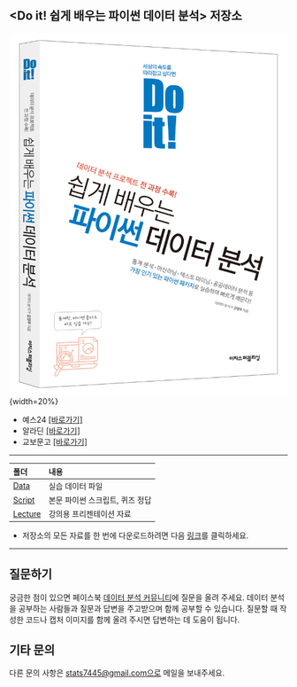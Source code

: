 <Do it! 쉽게 배우는 파이썬 데이터 분석> 저장소
---

![](cover.png){width=20%}

- 예스24 [[바로가기]](http://www.yes24.com/Product/Goods/108947478)
- 알라딘 [[바로가기]](https://www.aladin.co.kr/shop/wproduct.aspx?ItemId=293059248)
- 교보문고 [[바로가기]](http://www.kyobobook.co.kr/product/detailViewKor.laf?mallGb=KOR&ejkGb=KOR&barcode=9791163033493)

---

폴더           | 내용
:------------- |:-------------
[Data](https://github.com/youngwoos/Doit_Python/tree/main/Data) | 실습 데이터 파일
[Script](https://github.com/youngwoos/Doit_Python/tree/main/Script) | 본문 파이썬 스크립트, 퀴즈 정답
[Lecture](https://github.com/youngwoos/Doit_Python/tree/main/Lecture) | 강의용 프리젠테이션 자료

- 저장소의 모든 자료를 한 번에 다운로드하려면 다음 [링크](https://github.com/youngwoos/Doit_Python/archive/refs/heads/main.zip)를 클릭하세요.

---

## 질문하기
궁금한 점이 있으면 페이스북 [데이터 분석 커뮤니티](https://www.facebook.com/groups/datacommunity)에 질문을 올려 주세요. 데이터 분석을 공부하는 사람들과 질문과 답변을 주고받으며 함께 공부할 수 있습니다. 질문할 때 작성한 코드나 캡처 이미지를 함께 올려 주시면 답변하는 데 도움이 됩니다.

## 기타 문의
다른 문의 사항은 stats7445@gmail.com으로 메일을 보내주세요.

